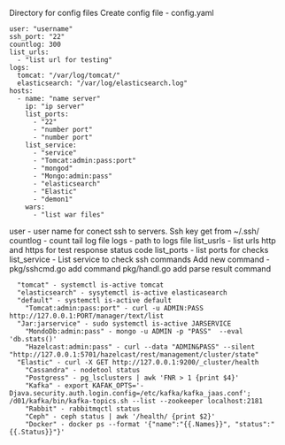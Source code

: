Directory for config files
Create config file - config.yaml

```
user: "username"
ssh_port: "22"
countlog: 300
list_urls:
  - "list url for testing"
logs:
  tomcat: "/var/log/tomcat/"
  elasticsearch: "/var/log/elasticsearch.log"
hosts:
  - name: "name server"
    ip: "ip server"
    list_ports:
      - "22"
      - "number port"
      - "number port"
    list_service:
      - "service"
      - "Tomcat:admin:pass:port"
      - "mongod"
      - "Mongo:admin:pass"
      - "elasticsearch"
      - "Elastic"
      - "demon1"
    wars:
      - "list war files"
```
user - user name for conect ssh to servers. Ssh key get from ~/.ssh/
countlog - count tail log file
logs - path to logs file
list_usrls - list urls http and https for test response status code
list_ports - list ports for checks
list_service -
  List service to check ssh commands
  Add new command -
   pkg/sshcmd.go add command
   pkg/handl.go add parse result command
```
  "tomcat" - systemctl is-active tomcat
  "elasticsearch" - sysytemctl is-active elasticasearch
  "default" - systemctl is-active default
	"Tomcat:admin:pass:port" - curl -u ADMIN:PASS http://127.0.0.1:PORT/manager/text/list
  "Jar:jarservice" - sudo systemctl is-active JARSERVICE
	"MondoDb:admin:pass" - mongo -u ADMIN -p "PASS"  --eval 'db.stats()'
	"Hazelcast:admin:pass" - curl --data "ADMIN&PASS" --silent "http://127.0.0.1:5701/hazelcast/rest/management/cluster/state"
  "Elastic" - curl -X GET http://127.0.0.1:9200/_cluster/health
	"Cassandra" - nodetool status
	"Postgress" - pg_lsclusters | awk 'FNR > 1 {print $4}'
	"Kafka" - export KAFAK_OPTS='-Djava.security.auth.login.config=/etc/kafka/kafka_jaas.conf'; /d01/kafka/bin/kafka-topics.sh --list --zookeeper localhost:2181
	"Rabbit" - rabbitmqctl status
	"Ceph" - ceph status | awk '/health/ {print $2}'
	"Docker" - docker ps --format '{"name":"{{.Names}}", "status":"{{.Status}}"}'
```